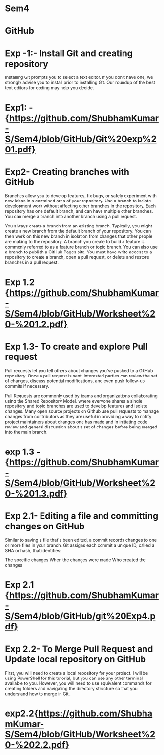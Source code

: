 # Sem4
# GitHub
# Exp -1:- Install Git and creating repository
Installing Git prompts you to select a text editor. If you don’t have one, we strongly advise you to install prior to installing Git. Our roundup of the best text editors for coding may help you decide.
# Exp1: - {https://github.com/ShubhamKumar-S/Sem4/blob/GitHub/Git%20exp%201.pdf}
# Exp2- Creating branches with GitHub
Branches allow you to develop features, fix bugs, or safely experiment with new ideas in a contained area of your repository. Use a branch to isolate development work without affecting other branches in the repository. Each repository has one default branch, and can have multiple other branches. You can merge a branch into another branch using a pull request.

You always create a branch from an existing branch. Typically, you might create a new branch from the default branch of your repository. You can then work on this new branch in isolation from changes that other people are making to the repository. A branch you create to build a feature is commonly referred to as a feature branch or topic branch. You can also use a branch to publish a GitHub Pages site. You must have write access to a repository to create a branch, open a pull request, or delete and restore branches in a pull request.
# Exp 1.2 {https://github.com/ShubhamKumar-S/Sem4/blob/GitHub/Worksheet%20-%201.2.pdf}
# Exp 1.3- To create and explore Pull request
Pull requests let you tell others about changes you've pushed to a GitHub repository. Once a pull request is sent, interested parties can review the set of changes, discuss potential modifications, and even push follow-up commits if necessary.

Pull Requests are commonly used by teams and organizations collaborating using the Shared Repository Model, where everyone shares a single repository and topic branches are used to develop features and isolate changes. Many open source projects on Github use pull requests to manage changes from contributors as they are useful in providing a way to notify project maintainers about changes one has made and in initiating code review and general discussion about a set of changes before being merged into the main branch.
# exp 1.3 - {https://github.com/ShubhamKumar-S/Sem4/blob/GitHub/Worksheet%20-%201.3.pdf}
# Exp 2.1- Editing a file and committing changes on GitHub
Similar to saving a file that's been edited, a commit records changes to one or more files in your branch. Git assigns each commit a unique ID, called a SHA or hash, that identifies:

The specific changes
When the changes were made
Who created the changes
# Exp 2.1 {https://github.com/ShubhamKumar-S/Sem4/blob/GitHub/git%20Exp4.pdf}

# Exp 2.2- To Merge Pull Request and Update local repository on GitHub
First, you will need to create a local repository for your project. I will be using PowerShell for this tutorial, but you can use any other terminal available to you. However, you will need to use equivalent commands for creating folders and navigating the directory structure so that you understand how to merge in Git.
# exp2.2{https://github.com/ShubhamKumar-S/Sem4/blob/GitHub/Worksheet%20-%202.2.pdf}
